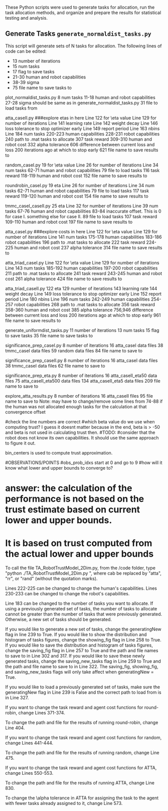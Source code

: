 These Python scripts were used to generate tasks for allocation, run the task allocation methods, and organize and prepare the results for statistical testing and analysis.

## Generate Tasks `generate_normaldist_tasks.py`

This script will generate sets of N tasks for allocation. The following lines of code can be edited:
* 13 number of iterations
* 15 num tasks
* 17 flag to save tasks
* 21-30 human and robot capabilities
* 38-39 sigma
* 75 file name to save tasks to

plot_normaldist_tasks.py
8 num tasks
11-18 human and robot capabilities
27-28 sigma should be same as in generate_normaldist_tasks.py
31 file to load tasks from



atta_caseII.py ###explore etas in here
Line 122 for \eta value
Line 129 for number of iterations
Line 141 learning rate
Line 142 weight decay
Line 146 loss tolerance to stop optimizer early
Line 149 report period
Line 163 nbins
Line 184 num tasks
220-223 human capabilities
228-231 robot capabilities
240 path to .mat tasks to allocate
307 task reward
309-310 human and robot cost
332 alpha tolerance
606 difference between current loss and loss 200 iterations ago at which to stop early
621 file name to save results to

random_caseI.py
19 for \eta value
Line 26 for number of iterations
Line 34 num tasks
62-71 human and robot capabilities
79 file to load tasks
116 task reward
118-119 human and robot cost
152 file name to save results to

roundrobin_caseI.py
19 eta 
Line 26 for number of iterations
Line 34 num tasks
62-71 human and robot capabilities
79 file to load tasks
117 task reward
119-120 human and robot cost
154 file name to save results to


tmmc_caseI_caseII.py
25 eta
Line 32 for number of iterations
Line 39 num tasks
67-76 human and robot capabilities
83-84 inaccurate offset. This is 0 for case I. something else for case II.
89 file to load tasks
107 task reward
109-110 human and robot cost
197 file name to save results to

atta_caseI.py ###explore costs in here
Line 122 for \eta value
Line 129 for number of iterations
Line 141 num tasks
175-178 human capabilities
183-186 robot capabilities
196 path to .mat tasks to allocate
222 task reward
224-225 human and robot cost
237 alpha tolerance
314 file name to save results to

atta_triad_caseI.py
Line 122 for \eta value
Line 129 for number of iterations
Line 143 num tasks
185-192 human capabilities
197-200 robot capabilities
211 path to .mat tasks to allocate
241 task reward
243-245 human and robot cost
261 alpha tolerance
424 file name to save results to


atta_triad_caseII.py
122 eta
129 number of iterations
143 learning rate
144 weight decay
Line 149 loss tolerance to stop optimizer early
Line 152 report period
Line 180 nbins
Line 196 num tasks
242-249 human capabilities
254-257 robot capabilities
268 path to .mat tasks to allocate
356 task reward
358-360 human and robot cost
385 alpha tolerance
756,946 difference between current loss and loss 200 iterations ago at which to stop early
961 file name to save results to



generate_uniformdist_tasks.py
11 number of iterations
13 num tasks
15 flag to save tasks
35 file name to save tasks to


significance_prep_caseI.py
8 number of iterations
16 atta_caseI data files
38 tmmc_caseI data files
59 random data files
84 file name to save to

significance_prep_caseII.py
8 number of iterations
16 atta_caseI data files
38 tmmc_caseI data files
62 file name to save to

significance_prep_eta.py
8 number of iterations
16 atta_caseII_eta50 data files
75 atta_caseII_eta500 data files
134 atta_caseII_eta5 data files
209 file name to save to


explore_atta_results.py
8 number of iterations
16 atta_caseII files
95 file name to save to
Note: may have to change/remove some lines from 74-88 if the human was not allocated enough tasks for the calculation at that convergence offset




#check the line numbers are correct
#which beta value do we use when computing trust? I guess it doesnt matter because in the end, beta is > -50 and beta is not used in calculating trust then.
#TODO: 
#consider that the robot does not know its own capabilities. It should use the same approach to figure it out.

bin_centers is used to compute trust approximation.

#OBSERVATIONS/POINTS
#obs_prob_idxs start at 0 and go to 9
#how will it know what lower and upper bounds to converge to?
#    answer: the calculation of the performance is not based on the trust estimate based on current lower and upper bounds.
#        It is based on trust computed from the actual lower and upper bounds


To call the file TA_RobotTrustModel_2Dim.py, from the /code folder, type "python ./TA_RobotTrustModel_2Dim.py <task allocation method>", where <task allocation method> cab be replaced by "atta", "rr", or "rand" (without the quotation marks).

Lines 222-225 can be changed to change the human's capabilities. Lines 230-233 can be changed to change the robot's capabilities.

Line 183 can be changed to the number of tasks you want to allocate. If using a previously generated set of tasks, the number of tasks to allocate cannot be greater than the number of tasks that were previously generated. Otherwise, a new set of tasks should be generated.

If you would like to generate a new set of tasks, change the generatingNew flag in line 239 to True. If you would like to show the distribution and histogram of tasks figures, change the showing_fig flag in Line 258 to True. If you would like to save the distribution and histogram of tasks figures, change the saving_fig flag in Line 257 to True and the path and file names to save to in Line 302 and 317. If you would like to save these newly generated tasks, change the saving_new_tasks flag in Line 259 to True and the path and file name to save to in Line 322. The saving_fig, showing_fig, and saving_new_tasks flags will only take affect when generatingNew = True.

If you would like to load a previously generated set of tasks, make sure the generatingNew flag in Line 239 is False and the correct path to load from is in Line 327. 

If you want to change the task reward and agent cost functions for round-robin, change Lines 371-374.

To change the path and file for the results of running round-robin, change Line 404.

If you want to change the task reward and agent cost functions for random, change Lines 441-444.

To change the path and file for the results of running random, change Line 475.

If you want to change the task reward and agent cost functions for ATTA, change Lines 550-553.

To change the path and file for the results of running ATTA, change Line 830.

To change the \alpha tolerance in ATTA for assigning the task to the agent with fewer tasks already assigned to it, change Line 573.
